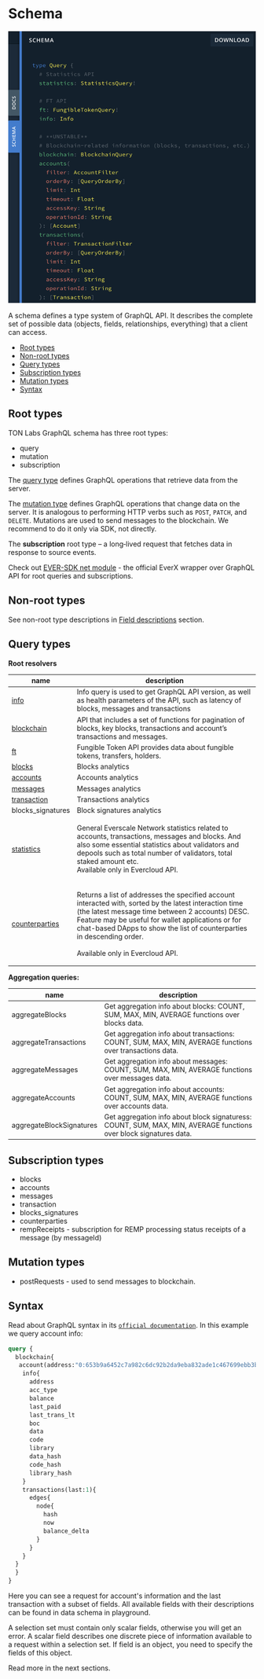 # Schema

![](<../../.gitbook/assets/image (32).png>)

A schema defines a type system of GraphQL API. It describes the complete set of possible data (objects, fields, relationships, everything) that a client can access.

* [Root types](schema.md#root-types)
* [Non-root types](schema.md#non-root-types)
* [Query types](schema.md#query-types)
* [Subscription types](schema.md#subscription-types)
* [Mutation types](schema.md#mutation-types)
* [Syntax](schema.md#syntax)

## Root types

TON Labs GraphQL schema has three root types:

* query
* mutation
* subscription

The [query type](https://graphql.github.io/graphql-spec/June2018/#sec-Type-System) defines GraphQL operations that retrieve data from the server.

The [mutation type](https://graphql.github.io/graphql-spec/June2018/#sec-Type-System) defines GraphQL operations that change data on the server. It is analogous to performing HTTP verbs such as `POST`, `PATCH`, and `DELETE`. Mutations are used to send messages to the blockchain. We recommend to do it only via SDK, not directly.

The **subscription** root type – a long‐lived request that fetches data in response to source events.

Check out [EVER-SDK net module](https://docs.everos.dev/ever-sdk/reference/types-and-methods/mod_net) - the official EverX wrapper over GraphQL API for root queries and subscriptions.

## Non-root types

See non-root type descriptions in [Field descriptions](field\_descriptions.md) section.

## Query types

**Root resolvers**

| name                                                      | description                                                                                                                                                                                                                                                                                                                              |
| --------------------------------------------------------- | ---------------------------------------------------------------------------------------------------------------------------------------------------------------------------------------------------------------------------------------------------------------------------------------------------------------------------------------- |
| [info](info.md)                                           | Info query is used to get GraphQL API version, as well as health parameters of the API, such as latency of blocks, messages and transactions                                                                                                                                                                                             |
| [blockchain](blockchain.md)                               | API that includes a set of functions for pagination of blocks, key blocks, transactions and account’s transactions and messages.                                                                                                                                                                                                         |
| [ft](ft-fungible-token-api.md)                            | Fungible Token API provides data about fungible tokens, transfers, holders.                                                                                                                                                                                                                                                              |
| [blocks](field\_descriptions.md#block-type)               | Blocks analytics                                                                                                                                                                                                                                                                                                                         |
| [accounts](field\_descriptions.md#account-type)           | Accounts analytics                                                                                                                                                                                                                                                                                                                       |
| [messages](field\_descriptions.md#message-type)           | Messages analytics                                                                                                                                                                                                                                                                                                                       |
| [transaction](field\_descriptions.md#transaction-type)    | Transactions analytics                                                                                                                                                                                                                                                                                                                   |
| blocks\_signatures                                        | Block signatures analytics                                                                                                                                                                                                                                                                                                               |
| [statistics](../../samples/graphql-samples/statistics.md)         | <p>General Everscale Network statistics related to accounts, transactions, messages and blocks. And also some essential statistics about validators and depools such as total number of validators, total staked amount etc.<br>Available only in Evercloud API.</p>                                                                     |
| [counterparties](../../samples/graphql-samples/counterparties.md) | <p>Returns a list of addresses the specified account interacted with, sorted by the latest interaction time (the latest message time between 2 accounts) DESC. Feature may be useful for wallet applications or for chat-based DApps to show the list of counterparties in descending order.<br><br>Available only in Evercloud API.</p> |

**Aggregation queries:**

| name                     | description                                                                                                       |
| ------------------------ | ----------------------------------------------------------------------------------------------------------------- |
| aggregateBlocks          | Get aggregation info about blocks: COUNT, SUM, MAX, MIN, AVERAGE functions over blocks data.                      |
| aggregateTransactions    | Get aggregation info about transactions: COUNT, SUM, MAX, MIN, AVERAGE functions over transactions data.          |
| aggregateMessages        | Get aggregation info about messages: COUNT, SUM, MAX, MIN, AVERAGE functions over messages data.                  |
| aggregateAccounts        | Get aggregation info about accounts: COUNT, SUM, MAX, MIN, AVERAGE functions over accounts data.                  |
| aggregateBlockSignatures | Get aggregation info about block signaturess: COUNT, SUM, MAX, MIN, AVERAGE functions over block signatures data. |

## Subscription types

* blocks
* accounts
* messages
* transaction
* blocks\_signatures
* counterparties
* rempReceipts - subscription for REMP processing status receipts of a message (by messageId)

## Mutation types

* postRequests - used to send messages to blockchain.

## Syntax

Read about GraphQL syntax in its [`official documentation`](https://graphql.org/). In this example we query account info:

```graphql
query {
  blockchain{
   account(address:"0:653b9a6452c7a982c6dc92b2da9eba832ade1c467699ebb3b43dca6d77b780dd"){
    info{
      address
      acc_type
      balance
      last_paid
      last_trans_lt
      boc
      data
      code
      library
      data_hash
      code_hash
      library_hash
    }
    transactions(last:1){
      edges{
        node{
          hash
          now
          balance_delta
        }
      }
    }
  }
  }
}
```

Here you can see a request for account's information and the last transaction with a subset of fields. All available fields with their descriptions can be found in data schema in playground.&#x20;

A selection set must contain only scalar fields, otherwise you will get an error. A scalar field describes one discrete piece of information available to a request within a selection set. If field is an object, you need to specify the fields of this object.

Read more in the next sections.
